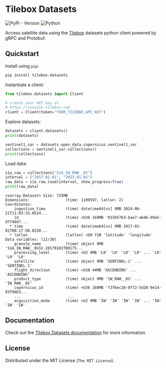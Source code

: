# Tilebox Datasets

![PyPI - Version](https://img.shields.io/pypi/v/tilebox-datasets.svg?style=flat-square&label=version&color=f43f5e)
![Python](https://img.shields.io/pypi/pyversions/tilebox-datasets.svg?style=flat-square&logo=python&color=f43f5e&logoColor=f43f5e)

Access satellite data using the [Tilebox](https://tilebox.com) datasets python client powered by gRPC and Protobuf.

## Quickstart

Install using `pip`:

```bash
pip install tilebox-datasets
```

Instantiate a client:

```python
from tilebox.datasets import Client

# create your API key at
# https://console.tilebox.com
client = Client(token="YOUR_TILEBOX_API_KEY")
```

Explore datasets:

```python
datasets = client.datasets()
print(datasets)

sentinel1_sar = datasets.open_data.copernicus.sentinel1_sar
collections = sentinel1_sar.collections()
print(collections)
```

Load data:

```python
s1a_raw = collections["S1A_IW_RAW__0S"]
interval = ("2017-01-01", "2023-01-01")
raw_data = s1a_raw.load(interval, show_progress=True)
print(raw_data)
```

```plaintext
<xarray.Dataset> Size: 725MB
Dimensions:                (time: 1109597, latlon: 2)
Coordinates:
    ingestion_time         (time) datetime64[ns] 9MB 2024-06-21T11:03:33.8524...
    id                     (time) <U36 160MB '01595763-bae7-a646-99a5-d7f40d7...
  * time                   (time) datetime64[ns] 9MB 2017-01-01T00:17:50.8230...
  * latlon                 (latlon) <U9 72B 'latitude' 'longitude'
Data variables: (12/30)
    granule_name           (time) object 9MB 'S1A_IW_RAW__0SSV_20170101T00175...
    processing_level       (time) <U2 9MB 'L0' 'L0' 'L0' 'L0' ... 'L0' 'L0' 'L0'
    satellite              (time) object 9MB 'SENTINEL-1' ... 'SENTINEL-1'
    flight_direction       (time) <U10 44MB 'ASCENDING' ... 'ASCENDING'
    product_type           (time) object 9MB 'IW_RAW__0S' ... 'IW_RAW__0S'
    copernicus_id          (time) <U36 160MB 'f3f6ec28-0f72-5d28-9e14-93f96b3...
    ...                     ...
    acquisition_mode       (time) <U2 9MB 'IW' 'IW' 'IW' 'IW' ... 'IW' 'IW' 'IW'
```

## Documentation

Check out the [Tilebox Datasets documentation](https://docs.tilebox.com/datasets/introduction) for more information.

## License

Distributed under the MIT License (`The MIT License`).
